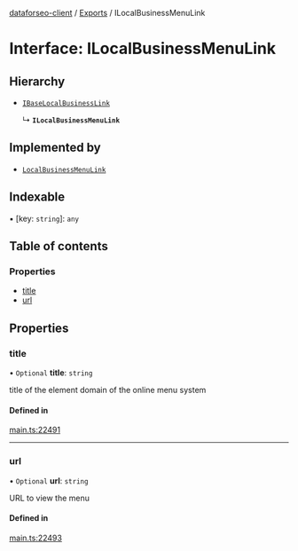 [dataforseo-client](../README.md) / [Exports](../modules.md) / ILocalBusinessMenuLink

# Interface: ILocalBusinessMenuLink

## Hierarchy

- [`IBaseLocalBusinessLink`](IBaseLocalBusinessLink.md)

  ↳ **`ILocalBusinessMenuLink`**

## Implemented by

- [`LocalBusinessMenuLink`](../classes/LocalBusinessMenuLink.md)

## Indexable

▪ [key: `string`]: `any`

## Table of contents

### Properties

- [title](ILocalBusinessMenuLink.md#title)
- [url](ILocalBusinessMenuLink.md#url)

## Properties

### title

• `Optional` **title**: `string`

title of the element
domain of the online menu system

#### Defined in

[main.ts:22491](https://github.com/dataforseo/TypeScriptClient/blob/7ca1aa4/main.ts#L22491)

___

### url

• `Optional` **url**: `string`

URL to view the menu

#### Defined in

[main.ts:22493](https://github.com/dataforseo/TypeScriptClient/blob/7ca1aa4/main.ts#L22493)
